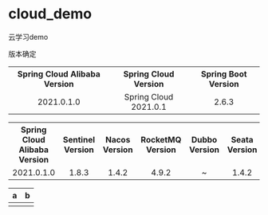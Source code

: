 # cloud_demo
云学习demo

版本确定
<table>
<tr>
<th align="center">Spring Cloud Alibaba Version</th>
<th align="center">Spring Cloud Version</th>
<th align="center">Spring Boot Version</th>
</tr>
<tr>
<td align="center">2021.0.1.0</td>
<td align="center">Spring Cloud 2021.0.1</td>
<td align="center">2.6.3</td>
</tr>
</table>

<table>
<tr>
<th align="center">Spring Cloud Alibaba Version</th>
<th align="center">Sentinel Version</th>
<th align="center">Nacos Version</th>
<th align="center">RocketMQ Version</th>
<th align="center">Dubbo Version</th>
<th align="center">Seata Version</th>  
</tr>
<tr>
<td align="center">2021.0.1.0</td>
<td align="center">1.8.3</td>
<td align="center">1.4.2</td>
<td align="center">4.9.2</td>
<td align="center">~</td>
<td align="center">1.4.2</td>      
</tr>
</table>


| a    | b    |
| ---- | ---- |
|      |      |

